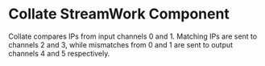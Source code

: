 # Collate StreamWork Component 

Collate compares IPs from input channels 0 and 1.
Matching IPs are sent to channels 2 and 3,
while mismatches from 0 and 1 are sent to output channels 4 and 5 respectively.

